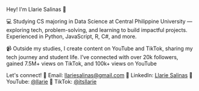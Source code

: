 Hey! I'm Llarie Salinas 👋

💻 Studying CS majoring in Data Science at Central Philippine University — exploring tech, problem-solving, and learning to build impactful projects. Experienced in Python, JavaScript, R, C#, and more.

📹 Outside my studies, I create content on YouTube and TikTok, sharing my tech journey and student life. I’ve connected with over 20k followers, gained 7.5M+ views on TikTok, and 100k+ views on YouTube

Let's connect!
📧 Email: llariesalinas@gmail.com
🔗 LinkedIn: [Llarie Salinas](https://www.linkedin.com/in/llariesalinas/)
🎥 YouTube: [@llarie](https://www.youtube.com/@llarie)
📱 TikTok: [@itsllarie](https://www.tiktok.com/@itsllarie)
